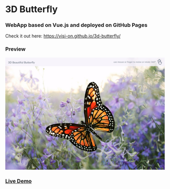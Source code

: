 # 3D Butterfly

### WebApp based on Vue.js and deployed on GitHub Pages

Check it out here: https://visi-on.github.io/3d-butterfly/

### Preview

![screenshot](./src/assets/img/screenshot-butterfly.jpg)


### [Live Demo](https://visi-on.github.io/3d-butterfly/)
